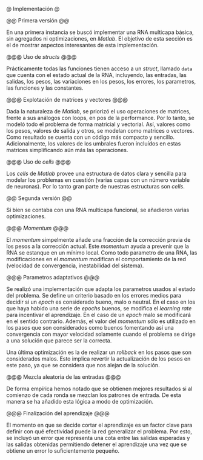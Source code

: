 @ Implementación @

@@ Primera versión @@

En una primera instancia se buscó implementar una RNA multicapa básica, sin agregados
ni optimizaciones, en *Matlab*. El objetivo de esta sección es el de mostrar aspectos
interesantes de esta implementación.

@@@ Uso de *structs* @@@

Prácticamente todas las funciones tienen acceso a un *struct*, llamado `data` que
cuenta con el estado actual de la RNA, incluyendo, las entradas, las salidas, los
pesos, las variaciones en los pesos, los errores, los parametros, las funciones y
las constantes.

@@@ Explotación de matrices y vectores @@@

Dada la naturaleza de *Matlab*, se priorizó el uso operaciones de matrices, frente a
sus análogos con loops, en pos de la performance. Por lo tanto, se modeló todo el
problema de forma matricial y vectorial. Así, valores como los pesos, valores de salida
y otros, se modelan como matrices o vectores. Como resultado se cuenta con un código más
compacto y sencillo. Adicionalmente, los valores de los umbrales fueron incluídos
en estas matrices simplificando aún más las operaciones.

@@@ Uso de *cells* @@@

Los *cells* de *Matlab* provee una estructura de datos clara y sencilla para modelar
los problemas en cuestión (varias capas con un número variable de neuronas). Por lo
tanto gran parte de nuestras estructuras son *cells*.

@@ Segunda versión @@

Si bien se contaba con una RNA multicapa funcional, se añadieron varias optimizaciones.

@@@ *Momentum* @@@

El *momentum* simpelmente añade una fracción de la corrección previa de los pesos a la
corrección actual. Este *momentum* ayuda a prevenir que la RNA se estanque en un mínimo
local. Como todo parametro de una RNA, las modificaciones en el *momentum* modifican el
comportamiento de la red (velocidad de convergencia, inestabilidad del sistema).

@@@ Parametros adaptativos @@@

Se realizó una implementación que adapta los parametros usados al estado del problema.
Se define un criterio basado en los errores medios para decidir si un *epoch* es
considerado bueno, malo o neutral. En el caso en los que haya habido una serie de *epochs*
buenos, se modifica el *learning rate* para incentivar el aprendizaje. En el caso de un
*epoch* malo se modificará en el sentido contrario. Además, el valor del
*momentum* sólo es utilizado en los pasos que son considerados como buenos fomentando
así una convergencia con mayor velocidad solamente cuando el problema se dirige a una
solución que parece ser la correcta.

Una última optimización es la de realizar un *rollback* en los pasos que son considerados
malos. Esto implica revertir la actualización de los pesos en este paso, ya que se considera
que nos alejan de la solución.

@@@ Mezcla aleatoria de las entradas @@@

De forma empírica hemos notado que se obtienen mejores resultados si al comienzo de
cada ronda se mezclan los patrones de entrada. De esta manera se ha añadido esta
lógica a modo de optimización.

@@@ Finalización del aprendizaje @@@

El momento en que se decide cortar el aprendizaje es un factor clave para definir con qué
efectividad puede la red generalizar el problema. Por esto, se incluyó un error que
representa una cota entre las salidas esperadas y las salidas obtenidas permitiendo
detener el aprendizaje una vez que se obtiene un error lo suficientemente pequeño.
